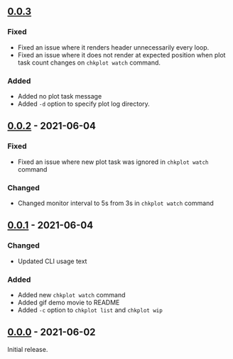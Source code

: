 ## [0.0.3]
### Fixed
- Fixed an issue where it renders header unnecessarily every loop.
- Fixed an issue where it does not render at expected position when plot task count changes on `chkplot watch` command.

### Added
- Added no plot task message
- Added `-d` option to specify plot log directory.

## [0.0.2] - 2021-06-04
### Fixed
- Fixed an issue where new plot task was ignored in `chkplot watch` command

### Changed
- Changed monitor interval to 5s from 3s in `chkplot watch` command

## [0.0.1] - 2021-06-04
### Changed
- Updated CLI usage text

### Added
- Added new `chkplot watch` command
- Added gif demo movie to README
- Added `-c` option to `chkplot list` and `chkplot wip`

## [0.0.0] - 2021-06-02
Initial release.

<!-- [Unreleased]: https://github.com/Chia-Mine/chia-agent/compare/v0.0.1...v0.0.2 -->
[0.0.3]: https://github.com/Chia-Mine/plot-log-analyzer/compare/v0.0.2...v0.0.3
[0.0.2]: https://github.com/Chia-Mine/plot-log-analyzer/compare/v0.0.1...v0.0.2
[0.0.1]: https://github.com/Chia-Mine/plot-log-analyzer/compare/v0.0.0...v0.0.1
[0.0.0]: https://github.com/Chia-Mine/plot-log-analyzer/releases/tag/v0.0.0
